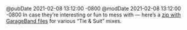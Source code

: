 @pubDate 2021-02-08 13:12:00 -0800
@modDate 2021-02-08 13:12:00 -0800
In case they’re interesting or fun to mess with — here’s a [zip with GarageBand files](https://ranchero.com/downloads/TieSuitMixes.zip) for various “Tie & Suit” mixes.
